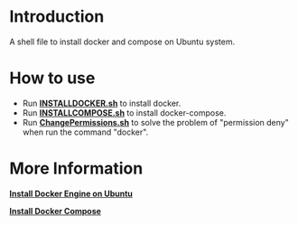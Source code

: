 # Introduction
A shell file to install docker and compose on Ubuntu system. 

# How to use
- Run [**INSTALLDOCKER.sh**](https://github.com/fjlinww/DockerInstallShell/blob/master/INSTALLDOCKER.sh) to install docker. 
- Run [**INSTALLCOMPOSE.sh**](https://github.com/fjlinww/DockerInstallShell/blob/master/INSTALLCOMPOSE.sh) to install docker-compose. 
- Run [**ChangePermissions.sh**](https://github.com/fjlinww/DockerInstallShell/blob/master/ChangePermissions.sh) to solve the problem of "permission deny" when run the command "docker". 

# More Information
[**Install Docker Engine on Ubuntu**](https://docs.docker.com/engine/install/ubuntu/)

[**Install Docker Compose**](https://docs.docker.com/compose/install/)
